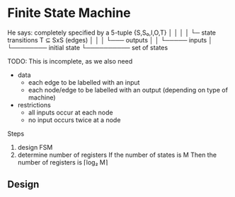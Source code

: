 # Finite State Machine

He says:
  completely specified by a 5-tuple
     {S,S₀,I,O,T}
      │ │  │ │ └─ state transitions T ⊆ SxS (edges)
      │ │  │ └─── outputs
      │ │  └───── inputs
      │ └──────── initial state
      └────────── set of states

TODO: This is incomplete, as we also need
  - data
     - each edge to be labelled with an input
     - each node/edge to be labelled with an output (depending on type of machine)
  - restrictions
     - all inputs occur at each node
     - no input occurs twice at a node


Steps
 1. design FSM
 2. determine number of registers
    If the number of states is M
    Then the number of registers is
        ⌈log₂ M⌉

## Design
## 
